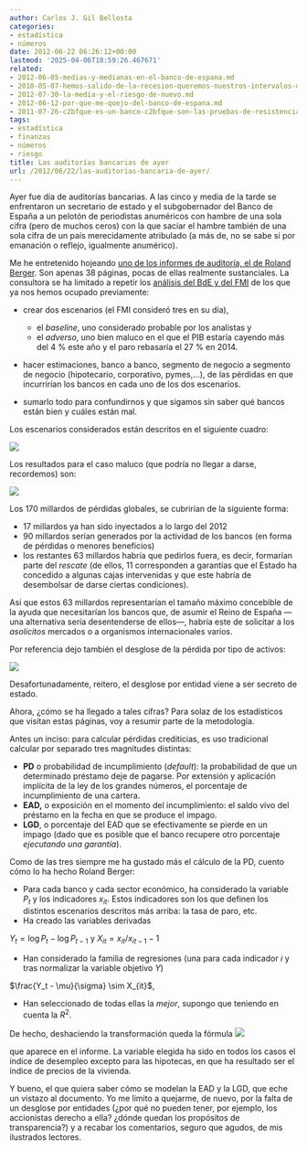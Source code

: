 ```yaml
---
author: Carlos J. Gil Bellosta
categories:
- estadística
- números
date: 2012-06-22 06:26:12+00:00
lastmod: '2025-04-06T18:59:26.467671'
related:
- 2012-06-05-medias-y-medianas-en-el-banco-de-espana.md
- 2010-05-07-hemos-salido-de-la-recesion-queremos-nuestros-intervalos-de-confianza.md
- 2012-07-30-la-media-y-el-riesgo-de-nuevo.md
- 2012-06-12-por-que-me-quejo-del-banco-de-espana.md
- 2011-07-26-c2bfque-es-un-banco-c2bfque-son-las-pruebas-de-resistencia-en-primera-derivada.md
tags:
- estadística
- finanzas
- números
- riesgo
title: Las auditorías bancarias de ayer
url: /2012/06/22/las-auditorias-bancaria-de-ayer/
---
```


Ayer fue día de auditorías bancarias. A las cinco y media de la tarde se enfrentaron un secretario de estado y el subgobernador del Banco de España a un pelotón de periodistas anuméricos con hambre de una sola cifra (pero de muchos ceros) con la que saciar el hambre también de una sola cifra de un país merecidamente atribulado (a más de, no se sabe si por emanación o reflejo, igualmente anumérico).

Me he entretenido hojeando [uno de los informes de auditoría, el de Roland Berger](http://www.bde.es/webbde/en/secciones/prensa/info_interes/informe_rolandbergere.pdf). Son apenas 38 páginas, pocas de ellas realmente sustanciales. La consultora se ha limitado a repetir los [análisis del BdE y del FMI](https://datanalytics.com/2012/06/12/por-que-me-quejo-del-banco-de-espana/) de los que ya nos hemos ocupado previamente:

* crear dos escenarios (el FMI consideró tres en su día),

	* el _baseline_, uno considerado probable por los analistas y
	* el _adverso_, uno bien maluco en el que el PIB estaría cayendo más del 4 % este año y el paro rebasaría el 27 % en 2014.

* hacer estimaciones, banco a banco, segmento de negocio a segmento de negocio (hipotecario, corporativo, pymes,...), de las pérdidas en que incurrirían los bancos en cada uno de los dos escenarios.
* sumarlo todo para confundirnos y que sigamos sin saber qué bancos están bien y cuáles están mal.

Los escenarios considerados están descritos en el siguiente cuadro:

[![](/wp-uploads/2012/06/escenarios_bde.png#center)
](/wp-uploads/2012/06/escenarios_bde.png#center)

Los resultados para el caso maluco (que podría no llegar a darse, recordemos) son:

[![](/wp-uploads/2012/06/resultados_bde.png#center)
](/wp-uploads/2012/06/resultados_bde.png#center)

Los 170 millardos de pérdidas globales, se cubrirían de la siguiente forma:


* 17 millardos ya han sido inyectados a lo largo del 2012
* 90 millardos serían generados por la actividad de los bancos (en forma de pérdidas o menores beneficios)
* los restantes 63 millardos habría que pedirlos fuera, es decir, formarían parte del _rescate_ (de ellos, 11 corresponden a garantías que el Estado ha concedido a algunas cajas intervenidas y que este habría de desembolsar de darse ciertas condiciones).

Así que estos 63 millardos representarían el tamaño máximo concebible de la ayuda que necesitarían los bancos que, de asumir el Reino de España —una alternativa sería desentenderse de ellos—, habría este de solicitar a los _asolícitos_ mercados o a organismos internacionales varios.

Por referencia dejo también el desglose de la pérdida por tipo de activos:

[![](/wp-uploads/2012/06/desglose_bde.png#center)
](/wp-uploads/2012/06/desglose_bde.png#center)

Desafortunadamente, reitero, el desglose por entidad viene a ser secreto de estado.

Ahora, ¿cómo se ha llegado a tales cifras? Para solaz de los estadísticos que visitan estas páginas, voy a resumir parte de la metodología.

Antes un inciso: para calcular pérdidas crediticias, es uso tradicional calcular por separado tres magnitudes distintas:



* **PD** o probabilidad de incumplimiento (_default_): la probabilidad de que un determinado préstamo deje de pagarse. Por extensión y aplicación implícita de la ley de los grandes números, el porcentaje de incumplimiento de una cartera.
* **EAD,** o exposición en el momento del incumplimiento: el saldo vivo del préstamo en la fecha en que se produce el impago.
* **LGD**, o porcentaje del EAD que se efectivamente se pierde en un impago (dado que es posible que el banco recupere otro porcentaje _ejecutando una garantía_).

Como de las tres siempre me ha gustado más el cálculo de la PD, cuento cómo lo ha hecho Roland Berger:

* Para cada banco y cada sector económico, ha considerado la variable $P_t$ y los indicadores $x_{it}$. Estos indicadores son los que definen los distintos escenarios descritos más arriba: la tasa de paro, etc.
* Ha creado las variables derivadas



$Y_t = \log P_t - \log P_{t-1}$ y
$X_{it} = x_{it} / x_{it-1} - 1$






* Han considerado la familia de regresiones (una para cada indicador $i$ y tras normalizar la variable objetivo $Y$)



$\frac{Y_t - \mu}{\sigma} \sim X_{it}$,






* Han seleccionado de todas ellas la _mejor_, supongo que teniendo en cuenta la $R^2$.

De hecho, deshaciendo la transformación queda la fórmula
[![](/wp-uploads/2012/06/formula_bde.png#center)
](/wp-uploads/2012/06/formula_bde.png#center)

que aparece en el informe. La variable elegida ha sido en todos los casos el índice de desempleo excepto para las hipotecas, en que ha resultado ser el índice de precios de la vivienda.

Y bueno, el que quiera saber cómo se modelan la EAD y la LGD, que eche un vistazo al documento. Yo me limito a quejarme, de nuevo, por la falta de un desglose por entidades (¿por qué no pueden tener, por ejemplo, los accionistas derecho a ella? ¿dónde quedan los propósitos de transparencia?) y a recabar los comentarios, seguro que agudos, de mis ilustrados lectores.
